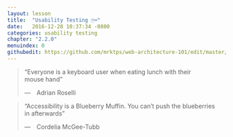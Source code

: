 ```yaml
---
layout: lesson
title:  "Usability Testing 🖱⌨️"
date:   2016-12-28 10:37:34 -0800
categories: usability testing
chapter: "2.2.0"
menuindex: 0
githubedit: https://github.com/mrktps/web-architecture-101/edit/master/_unit_2/2.2.0-usability-testing.markdown
---
```


<blockquote class="legible">
  <p>&#8220;Everyone is a keyboard user when eating lunch with their mouse&nbsp;hand&#8221;</p>
  &mdash;&emsp;Adrian Roselli
</blockquote>

<blockquote class="legible">
  <p>&#8220;Accessibility is a Blueberry&nbsp;Muffin. You can’t push the blueberries in&nbsp;afterwards&#8221;</p>
  &mdash;&emsp;Cordelia McGee-Tubb
</blockquote>



